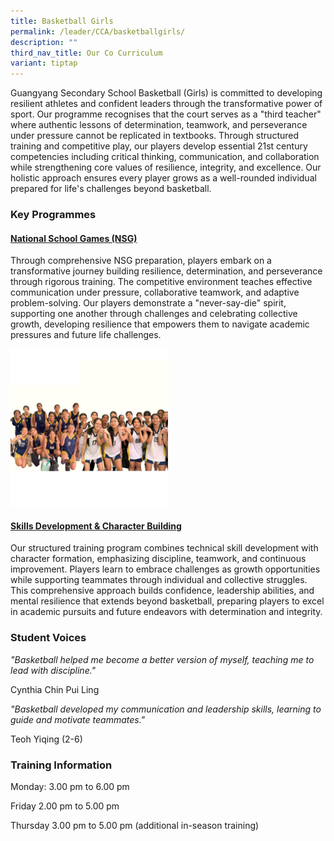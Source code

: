 ```yaml
---
title: Basketball Girls
permalink: /leader/CCA/basketballgirls/
description: ""
third_nav_title: Our Co Curriculum
variant: tiptap
---
```

<p>Guangyang Secondary School Basketball (Girls) is committed to developing
resilient athletes and confident leaders through the transformative power
of sport. Our programme recognises that the court serves as a "third teacher"
where authentic lessons of determination, teamwork, and perseverance under
pressure cannot be replicated in textbooks. Through structured training
and competitive play, our players develop essential 21st century competencies
including critical thinking, communication, and collaboration while strengthening
core values of resilience, integrity, and excellence. Our holistic approach
ensures every player grows as a well-rounded individual prepared for life's
challenges beyond basketball.</p>
<h3><strong>Key Programmes</strong></h3>
<h4><strong><u>National School Games (NSG)</u></strong></h4>
<p>Through comprehensive NSG preparation, players embark on a transformative
journey building resilience, determination, and perseverance through rigorous
training. The competitive environment teaches effective communication under
pressure, collaborative teamwork, and adaptive problem-solving. Our players
demonstrate a "never-say-die" spirit, supporting one another through challenges
and celebrating collective growth, developing resilience that empowers
them to navigate academic pressures and future life challenges.</p>
<div class="isomer-image-wrapper">
<img style="width: 50%;" height="auto" width="100%" alt="" src="/images/Untitled_design.png">
</div>
<h4><strong><u>Skills Development &amp; Character Building</u></strong></h4>
<p>Our structured training program combines technical skill development with
character formation, emphasizing discipline, teamwork, and continuous improvement.
Players learn to embrace challenges as growth opportunities while supporting
teammates through individual and collective struggles. This comprehensive
approach builds confidence, leadership abilities, and mental resilience
that extends beyond basketball, preparing players to excel in academic
pursuits and future endeavors with determination and integrity.</p>
<h3><strong>Student Voices</strong></h3>
<p><em>"Basketball helped me become a better version of myself, teaching me to lead with discipline."</em>
</p>
<p>Cynthia Chin Pui Ling</p>
<p><em>"Basketball developed my communication and leadership skills, learning to guide and motivate teammates."</em>
</p>
<p>Teoh Yiqing (2-6)</p>
<h3><strong>Training Information</strong></h3>
<p>Monday: 3.00 pm to 6.00 pm</p>
<p>Friday 2.00 pm to 5.00 pm</p>
<p>Thursday 3.00 pm to 5.00 pm (additional in-season training)</p>
<p></p>
<p></p>
<p></p>
<p></p>
<p></p>
<p></p>
<p></p>
<p></p>
<p></p>
<p></p>
<p></p>
<p></p>
<p></p>
<p></p>
<p></p>
<p></p>
<p></p>
<p></p>
<p></p>
<p></p>
<p></p>
<p></p>
<p></p>
<p></p>
<p></p>
<p></p>
<p></p>
<p></p>
<p></p>
<p></p>
<p></p>
<p></p>
<p></p>
<p></p>
<p></p>
<p></p>
<p></p>
<p></p>
<p></p>
<p></p>
<p></p>
<p></p>
<p></p>
<p></p>
<p></p>
<p></p>
<p></p>
<p></p>
<p></p>
<p></p>
<p></p>
<p></p>